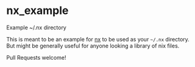 # nx_example
Example ~/.nx directory

This is meant to be an example for [nx](https://github.com/joshuacox/nx) to be used as your `~/.nx` directory.  But might be generally useful for anyone looking a library of nix files.

Pull Requests welcome!
